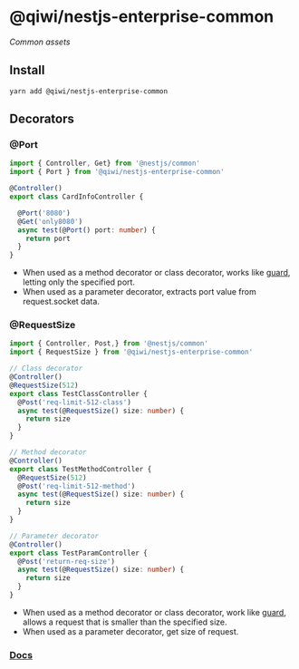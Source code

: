 # @qiwi/nestjs-enterprise-common
*Common assets*

## Install
```shell script
yarn add @qiwi/nestjs-enterprise-common
```

## Decorators
### @Port
```typescript
import { Controller, Get} from '@nestjs/common'
import { Port } from '@qiwi/nestjs-enterprise-common'

@Controller()
export class CardInfoController {

  @Port('8080')
  @Get('only8080')
  async test(@Port() port: number) {
    return port
  }
}
```

- When used as a method decorator or class decorator, works like [guard](https://docs.nestjs.com/guards), letting only the specified port.
- When used as a parameter decorator, extracts port value from request.socket data.  

### @RequestSize
```typescript
import { Controller, Post,} from '@nestjs/common'
import { RequestSize } from '@qiwi/nestjs-enterprise-common'

// Class decorator
@Controller()
@RequestSize(512)
export class TestClassController {
  @Post('req-limit-512-class')
  async test(@RequestSize() size: number) {
    return size
  }
}

// Method decorator
@Controller()
export class TestMethodController {
  @RequestSize(512)
  @Post('req-limit-512-method')
  async test(@RequestSize() size: number) {
    return size
  }
}

// Parameter decorator
@Controller()
export class TestParamController {
  @Post('return-req-size')
  async test(@RequestSize() size: number) {
    return size
  }
}
```

- When used as a method decorator or class decorator, work like [guard](https://docs.nestjs.com/guards), allows a request that is smaller than the specified size.
- When used as a parameter decorator, get size of request.   

### [Docs](https://qiwi.github.io/nestjs-enterprise/common/)
